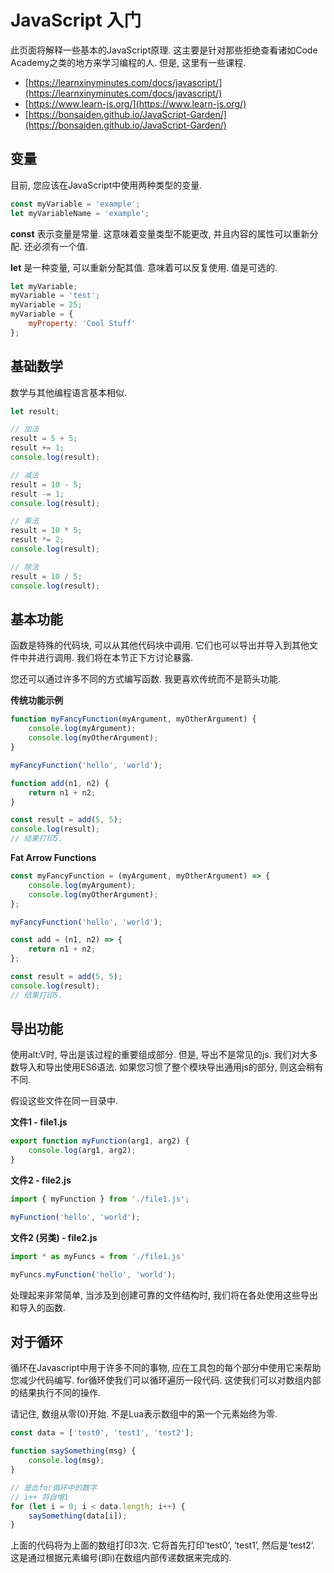 # JavaScript 入门

此页面将解释一些基本的JavaScript原理. 这主要是针对那些拒绝查看诸如Code Academy之类的地方来学习编程的人. 但是, 这里有一些课程.

-   [https://learnxinyminutes.com/docs/javascript/](https://learnxinyminutes.com/docs/javascript/)
-   [https://www.learn-js.org/](https://www.learn-js.org/)
-   [https://bonsaiden.github.io/JavaScript-Garden/](https://bonsaiden.github.io/JavaScript-Garden/)

## 变量

目前, 您应该在JavaScript中使用两种类型的变量.

```js
const myVariable = 'example';
let myVariableName = 'example';
```

**const** 表示变量是常量. 这意味着变量类型不能更改, 并且内容的属性可以重新分配. 还必须有一个值.

**let** 是一种变量, 可以重新分配其值. 意味着可以反复使用. 值是可选的.

```js
let myVariable;
myVariable = 'test';
myVariable = 25;
myVariable = {
    myProperty: 'Cool Stuff'
};
```

## 基础数学

数学与其他编程语言基本相似.

```js
let result;

// 加法
result = 5 + 5;
result += 1;
console.log(result);

// 减法
result = 10 - 5;
result -= 1;
console.log(result);

// 乘法
result = 10 * 5;
result *= 2;
console.log(result);

// 除法
result = 10 / 5;
console.log(result);
```

## 基本功能

函数是特殊的代码块, 可以从其他代码块中调用. 它们也可以导出并导入到其他文件中并进行调用. 我们将在本节正下方讨论暴露.

您还可以通过许多不同的方式编写函数. 我更喜欢传统而不是箭头功能.

**传统功能示例**

```js
function myFancyFunction(myArgument, myOtherArgument) {
    console.log(myArgument);
    console.log(myOtherArgument);
}

myFancyFunction('hello', 'world');

function add(n1, n2) {
    return n1 + n2;
}

const result = add(5, 5);
console.log(result);
// 结果打印5.
```

**Fat Arrow Functions**

```js
const myFancyFunction = (myArgument, myOtherArgument) => {
    console.log(myArgument);
    console.log(myOtherArgument);
};

myFancyFunction('hello', 'world');

const add = (n1, n2) => {
    return n1 + n2;
};

const result = add(5, 5);
console.log(result);
// 结果打印5.
```

## 导出功能

使用alt:V时, 导出是该过程的重要组成部分. 但是, 导出不是常见的js. 我们对大多数导入和导出使用ES6语法. 如果您习惯了整个模块导出通用js的部分, 则这会稍有不同.

假设这些文件在同一目录中.

**文件1 - file1.js**

```js
export function myFunction(arg1, arg2) {
    console.log(arg1, arg2);
}
```

**文件2 - file2.js**

```js
import { myFunction } from './file1.js';

myFunction('hello', 'world');
```

**文件2 (另类) - file2.js**

```js
import * as myFuncs = from './file1.js'

myFuncs.myFunction('hello', 'world');
```

处理起来非常简单, 当涉及到创建可靠的文件结构时, 我们将在各处使用这些导出和导入的函数.

## 对于循环

循环在Javascript中用于许多不同的事物, 应在工具包的每个部分中使用它来帮助您减少代码编写. for循环使我们可以循环遍历一段代码. 这使我们可以对数组内部的结果执行不同的操作.

请记住, 数组从零(0)开始. 不是Lua表示数组中的第一个元素始终为零.

```js
const data = ['test0', 'test1', 'test2'];

function saySomething(msg) {
    console.log(msg);
}

// 是此for循环中的数字
// i++ 将自增1
for (let i = 0; i < data.length; i++) {
    saySomething(data[i]);
}
```

上面的代码将为上面的数组打印3次. 它将首先打印‘test0’, ‘test1’, 然后是‘test2’. 这是通过根据元素编号(即i)在数组内部传递数据来完成的.
